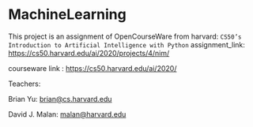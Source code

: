 # MachineLearning
This project is an assignment of OpenCourseWare from harvard:
 `CS50’s Introduction to Artificial Intelligence with Python`
 assignment_link: https://cs50.harvard.edu/ai/2020/projects/4/nim/

courseware link : https://cs50.harvard.edu/ai/2020/

Teachers:
  
   Brian Yu:
   brian@cs.harvard.edu

   David J. Malan:
   malan@harvard.edu


 
 
